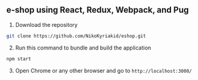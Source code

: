 ## e-shop using React, Redux, Webpack, and Pug



1. Download the repository
```bash
git clone https://github.com/NikoKyriakid/eshop.git
```

2. Run this command to bundle and build the application
```bash
npm start
```

3. Open Chrome or any other browser and go to `http://localhost:3000/`
